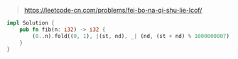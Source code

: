 > https://leetcode-cn.com/problems/fei-bo-na-qi-shu-lie-lcof/

``` rust
impl Solution {
    pub fn fib(n: i32) -> i32 {
        (0..n).fold((0, 1), |(st, nd), _| (nd, (st + nd) % 1000000007)).0
    }
}
```